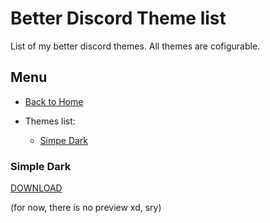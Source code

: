 # Better Discord Theme list

List of my better discord themes. All themes are cofigurable.

## Menu
- [Back to Home](https://kru1ik.github.io)

- Themes list:
  - [Simpe Dark](#simple-dark)

### Simple Dark
[DOWNLOAD](https://kru1ik.github.io/download.html?bd-themes/Simple_dark/Simple_dark_kru1ik.theme.css)

(for now, there is no preview xd, sry)


